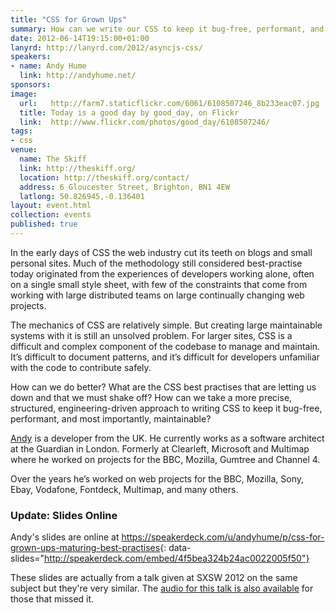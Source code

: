 ```yaml
---
title: "CSS for Grown Ups"
summary: How can we write our CSS to keep it bug-free, performant, and most importantly, maintainable?
date: 2012-06-14T19:15:00+01:00
lanyrd: http://lanyrd.com/2012/asyncjs-css/
speakers:
- name: Andy Hume
  link: http://andyhume.net/
sponsors:
image:
  url:   http://farm7.staticflickr.com/6061/6108507246_8b233eac07.jpg
  title: Today is a good day by good_day, on Flickr
  link:  http://www.flickr.com/photos/good_day/6108507246/
tags:
- css
venue:
  name: The Skiff
  link: http://theskiff.org/
  location: http://theskiff.org/contact/
  address: 6 Gloucester Street, Brighton, BN1 4EW
  latlong: 50.826945,-0.136401
layout: event.html
collection: events
published: true
---
```


In the early days of CSS the web industry cut its teeth on blogs and small
personal sites. Much of the methodology still considered best-practise today
originated from the experiences of developers working alone, often on a single
small style sheet, with few of the constraints that come from working with
large distributed teams on large continually changing web projects.

The mechanics of CSS are relatively simple. But creating large maintainable
systems with it is still an unsolved problem. For larger sites, CSS is a
difficult and complex component of the codebase to manage and maintain. It’s
difficult to document patterns, and it’s difficult for developers unfamiliar
with the code to contribute safely.

How can we do better? What are the CSS best practises that are letting us down
and that we must shake off? How can we take a more precise, structured,
engineering-driven approach to writing CSS to keep it bug-free, performant, and
most importantly, maintainable?

[Andy][#andy] is a developer from the UK. He currently works as a software architect at
the Guardian in London. Formerly at Clearleft, Microsoft and Multimap where he
worked on projects for the BBC, Mozilla, Gumtree and Channel 4.

Over the years he’s worked on web projects for the BBC, Mozilla, Sony, Ebay,
Vodafone, Fontdeck, Multimap, and many others.

### Update: Slides Online

Andy's slides are online at
<https://speakerdeck.com/u/andyhume/p/css-for-grown-ups-maturing-best-practises>{: data-slides="http://speakerdeck.com/embed/4f5bea324b24ac0022005f50"}

These slides are actually from a talk given at SXSW 2012 on the same subject
but they're very similar. The [audio for this talk is also available][#audio]
for those that missed it.

[#andy]: http://twitter.com/andyhume
[#audio]: http://schedule.sxsw.com/2012/events/event_IAP9410

